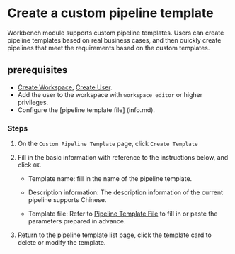 # Create a custom pipeline template

Workbench module supports custom pipeline templates. Users can create pipeline templates based on real business cases, and then quickly create pipelines that meet the requirements based on the custom templates.

## prerequisites

- [Create Workspace](../../../../ghippo/user-guide/workspace/workspace.md), [Create User](../../../../ghippo/user-guide/access-control/user.md).
- Add the user to the workspace with `workspace editor` or higher privileges.
- Configure the [pipeline template file] (info.md).

### Steps

1. On the `Custom Pipeline Template` page, click `Create Template`

    <!--![]()screenshots-->

2. Fill in the basic information with reference to the instructions below, and click `OK`.

    - Template name: fill in the name of the pipeline template.
    - Description information: The description information of the current pipeline supports Chinese.
    - Template file: Refer to [Pipeline Template File](info.md) to fill in or paste the parameters prepared in advance.

        <!--![]()screenshots-->

3. Return to the pipeline template list page, click the template card to delete or modify the template.

    <!--![]()screenshots-->
